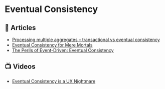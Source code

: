 # Eventual Consistency

## 📕 Articles

- [Processing multiple aggregates – transactional vs eventual consistency](http://www.kamilgrzybek.com/design/processing-multiple-aggregates-transactional-vs-eventual-consistency/)
- [Eventual Consistency for Mere Mortals](https://ralfw.de/eventual-consistency-for-mere-mortals/)
- [The Perils of Event-Driven: Eventual Consistency](https://medium.com/@hugo.oliveira.rocha/handling-eventual-consistency-11324324aec4)
## 📺 Videos
- [Eventual Consistency is a UX Nightmare](https://www.youtube.com/watch?v=wEUTMuRSZT0)